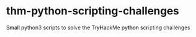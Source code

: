 # thm-python-scripting-challenges
Small python3 scripts to solve the TryHackMe python scripting challenges
